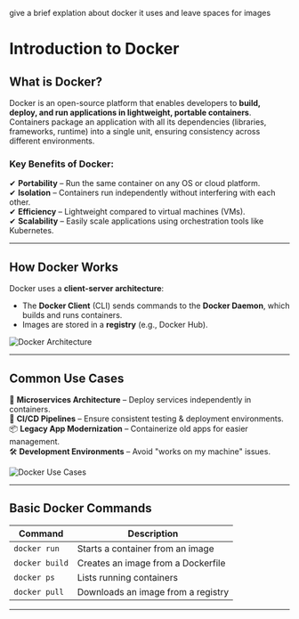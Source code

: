 give a brief explation about docker it uses and leave spaces for images


# Introduction to Docker  

## What is Docker?  

Docker is an open-source platform that enables developers to **build, deploy, and run applications in lightweight, portable containers**. Containers package an application with all its dependencies (libraries, frameworks, runtime) into a single unit, ensuring consistency across different environments.  

### Key Benefits of Docker:  
✔ **Portability** – Run the same container on any OS or cloud platform.  
✔ **Isolation** – Containers run independently without interfering with each other.  
✔ **Efficiency** – Lightweight compared to virtual machines (VMs).  
✔ **Scalability** – Easily scale applications using orchestration tools like Kubernetes.  

---

## How Docker Works  

Docker uses a **client-server architecture**:  
- The **Docker Client** (CLI) sends commands to the **Docker Daemon**, which builds and runs containers.  
- Images are stored in a **registry** (e.g., Docker Hub).  

![Docker Architecture](placeholder-for-docker-architecture-image.png)  

---

## Common Use Cases  

🚀 **Microservices Architecture** – Deploy services independently in containers.  
🔧 **CI/CD Pipelines** – Ensure consistent testing & deployment environments.  
📦 **Legacy App Modernization** – Containerize old apps for easier management.  
🛠️ **Development Environments** – Avoid "works on my machine" issues.  

![Docker Use Cases](placeholder-for-use-cases-image.png)  

---

## Basic Docker Commands  

| Command | Description |  
|---------|------------|  
| `docker run` | Starts a container from an image |  
| `docker build` | Creates an image from a Dockerfile |  
| `docker ps` | Lists running containers |  
| `docker pull` | Downloads an image from a registry |  

---


